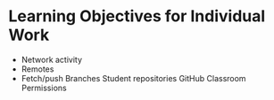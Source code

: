 # Learning Objectives for Individual Work

* Network activity
* Remotes
* Fetch/push
Branches
Student repositories
GitHub Classroom
Permissions